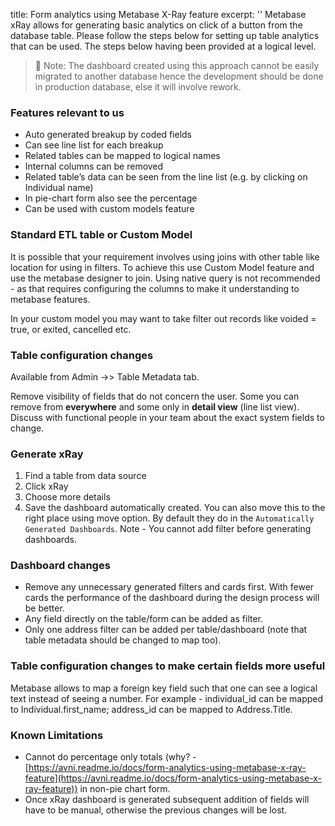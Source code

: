 title: Form analytics using Metabase X-Ray feature
excerpt: ''
Metabase xRay allows for generating basic analytics on click of a button from the database table. Please follow the steps below for setting up table analytics that can be used. The steps below having been provided at a logical level.

> 📘 Note: The dashboard created using this approach cannot be easily migrated to another database hence the development should be done in production database, else it will involve rework.

### Features relevant to us

* Auto generated breakup by coded fields
* Can see line list for each breakup
* Related tables can be mapped to logical names
* Internal columns can be removed
* Related table’s data can be seen from the line list (e.g. by clicking on Individual name)
* In pie-chart form also see the percentage
* Can be used with custom models feature

### Standard ETL table or Custom Model

It is possible that your requirement involves using joins with other table like location for using in filters. To achieve this use Custom Model feature and use the metabase designer to join. Using native query is not recommended - as that requires configuring the columns to make it understanding to metabase features.

In your custom model you may want to take filter out records like voided = true, or exited, cancelled etc.

### Table configuration changes

Available from Admin ->> Table Metadata tab.

Remove visibility of fields that do not concern the user. Some you can remove from **everywhere** and some only in **detail view** (line list view). Discuss with functional people in your team about the exact system fields to change.

### Generate xRay

1. Find a table from data source
2. Click xRay
3. Choose more details
4. Save the dashboard automatically created. You can also move this to the right place using move option. By default they do in the `Automatically Generated Dashboards`. Note - You cannot add filter before generating dashboards.

### Dashboard changes

* Remove any unnecessary generated filters and cards first. With fewer cards the performance of the dashboard during the design process will be better.
* Any field directly on the table/form can be added as filter.
* Only one address filter can be added per table/dashboard (note that table metadata should be changed to map too).

### Table configuration changes to make certain fields more useful

Metabase allows to map a foreign key field such that one can see a logical text instead of seeing a number. For example - individual\_id can be mapped to Individual.first\_name; address\_id can be mapped to Address.Title.

### Known Limitations

* Cannot do percentage only totals (why? - [https://avni.readme.io/docs/form-analytics-using-metabase-x-ray-feature](https://avni.readme.io/docs/form-analytics-using-metabase-x-ray-feature)) in non-pie chart form.
* Once xRay dashboard is generated subsequent addition of fields will have to be manual, otherwise the previous changes will be lost.
